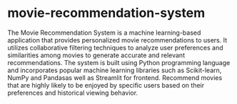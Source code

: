# movie-recommendation-system

The Movie Recommendation System is a machine learning-based application that provides personalized movie recommendations to users. It utilizes collaborative filtering techniques to analyze user preferences and similarities among movies to generate accurate and relevant recommendations. The system is built using Python programming language and incorporates popular machine learning libraries such as Scikit-learn, NumPy and Pandasas well as Streamlit for frontend.
Recommend movies that are highly likely to be enjoyed by specific users based on their preferences and historical viewing behavior.
